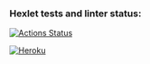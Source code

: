 ### Hexlet tests and linter status:
[![Actions Status](https://github.com/alexeybystrov/frontend-project-lvl4/workflows/hexlet-check/badge.svg)](https://github.com/alexeybystrov/frontend-project-lvl4/actions)

[![Heroku](http://heroku-badge.herokuapp.com/?app=protected-island-08650&style=flat&svg=1)](https://protected-island-08650.herokuapp.com/)
